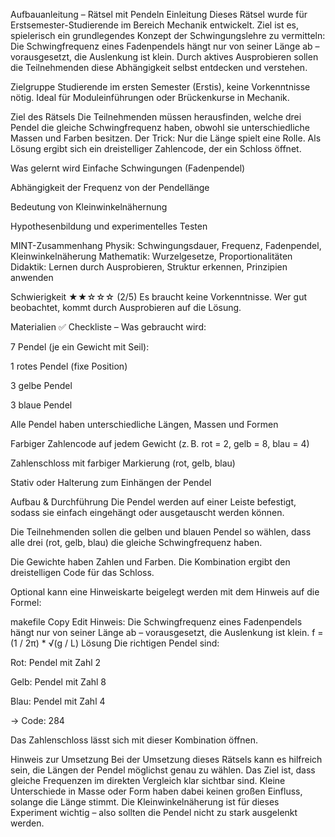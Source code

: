 Aufbauanleitung – Rätsel mit Pendeln
Einleitung
Dieses Rätsel wurde für Erstsemester-Studierende im Bereich Mechanik entwickelt. Ziel ist es, spielerisch ein grundlegendes Konzept der Schwingungslehre zu vermitteln: Die Schwingfrequenz eines Fadenpendels hängt nur von seiner Länge ab – vorausgesetzt, die Auslenkung ist klein. Durch aktives Ausprobieren sollen die Teilnehmenden diese Abhängigkeit selbst entdecken und verstehen.

Zielgruppe
Studierende im ersten Semester (Erstis), keine Vorkenntnisse nötig. Ideal für Moduleinführungen oder Brückenkurse in Mechanik.

Ziel des Rätsels
Die Teilnehmenden müssen herausfinden, welche drei Pendel die gleiche Schwingfrequenz haben, obwohl sie unterschiedliche Massen und Farben besitzen. Der Trick: Nur die Länge spielt eine Rolle. Als Lösung ergibt sich ein dreistelliger Zahlencode, der ein Schloss öffnet.

Was gelernt wird
Einfache Schwingungen (Fadenpendel)

Abhängigkeit der Frequenz von der Pendellänge

Bedeutung von Kleinwinkelnähernung

Hypothesenbildung und experimentelles Testen

MINT-Zusammenhang
Physik: Schwingungsdauer, Frequenz, Fadenpendel, Kleinwinkelnäherung
Mathematik: Wurzelgesetze, Proportionalitäten
Didaktik: Lernen durch Ausprobieren, Struktur erkennen, Prinzipien anwenden

Schwierigkeit
★★☆☆☆ (2/5)
Es braucht keine Vorkenntnisse. Wer gut beobachtet, kommt durch Ausprobieren auf die Lösung.

Materialien
✅ Checkliste – Was gebraucht wird:

7 Pendel (je ein Gewicht mit Seil):

1 rotes Pendel (fixe Position)

3 gelbe Pendel

3 blaue Pendel

Alle Pendel haben unterschiedliche Längen, Massen und Formen

Farbiger Zahlencode auf jedem Gewicht (z. B. rot = 2, gelb = 8, blau = 4)

Zahlenschloss mit farbiger Markierung (rot, gelb, blau)

Stativ oder Halterung zum Einhängen der Pendel

Aufbau & Durchführung
Die Pendel werden auf einer Leiste befestigt, sodass sie einfach eingehängt oder ausgetauscht werden können.

Die Teilnehmenden sollen die gelben und blauen Pendel so wählen, dass alle drei (rot, gelb, blau) die gleiche Schwingfrequenz haben.

Die Gewichte haben Zahlen und Farben. Die Kombination ergibt den dreistelligen Code für das Schloss.

Optional kann eine Hinweiskarte beigelegt werden mit dem Hinweis auf die Formel:

makefile
Copy
Edit
Hinweis: Die Schwingfrequenz eines Fadenpendels hängt nur von seiner Länge ab – vorausgesetzt, die Auslenkung ist klein.
f = (1 / 2π) * √(g / L)
Lösung
Die richtigen Pendel sind:

Rot: Pendel mit Zahl 2

Gelb: Pendel mit Zahl 8

Blau: Pendel mit Zahl 4

→ Code: 284

Das Zahlenschloss lässt sich mit dieser Kombination öffnen.

Hinweis zur Umsetzung
Bei der Umsetzung dieses Rätsels kann es hilfreich sein, die Längen der Pendel möglichst genau zu wählen. Das Ziel ist, dass gleiche Frequenzen im direkten Vergleich klar sichtbar sind. Kleine Unterschiede in Masse oder Form haben dabei keinen großen Einfluss, solange die Länge stimmt. Die Kleinwinkelnäherung ist für dieses Experiment wichtig – also sollten die Pendel nicht zu stark ausgelenkt werden.
